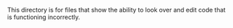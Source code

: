 This directory is for files that show the ability to look over and edit code
that is functioning incorrectly.